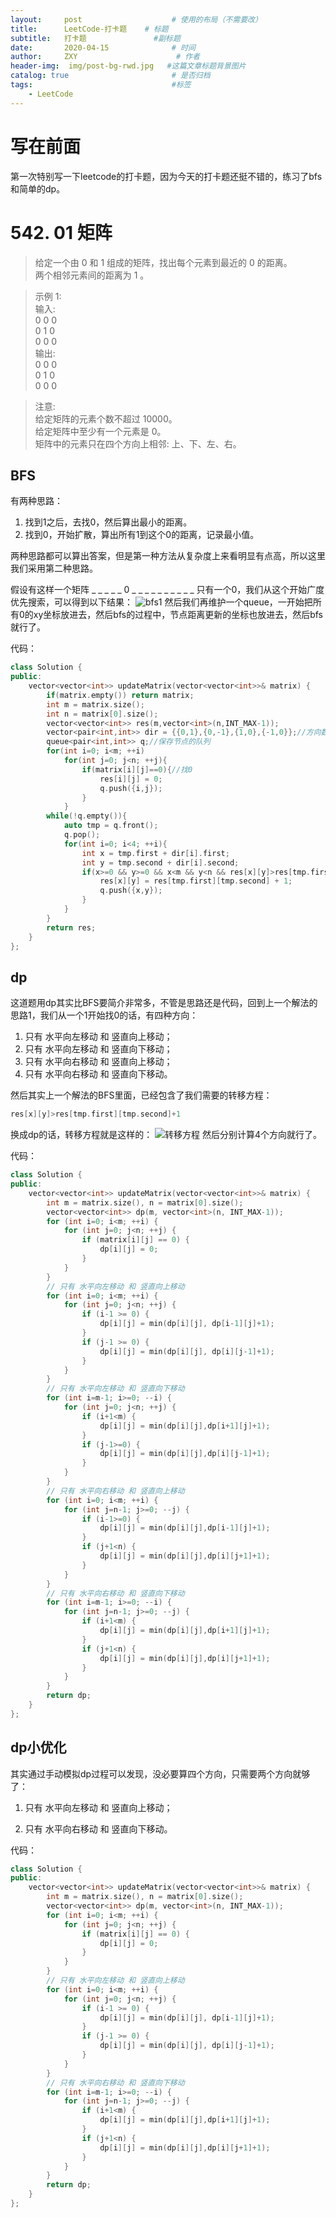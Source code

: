 ```yaml
---
layout:     post                    # 使用的布局（不需要改）
title:      LeetCode-打卡题    # 标题 
subtitle:   打卡题               #副标题
date:       2020-04-15              # 时间
author:     ZXY                      # 作者
header-img:  img/post-bg-rwd.jpg   #这篇文章标题背景图片
catalog: true                       # 是否归档
tags:                               #标签
    - LeetCode
---
```


# 写在前面
第一次特别写一下leetcode的打卡题，因为今天的打卡题还挺不错的，练习了bfs和简单的dp。

# 542. 01 矩阵
>给定一个由 0 和 1 组成的矩阵，找出每个元素到最近的 0 的距离。<br/>
两个相邻元素间的距离为 1 。

>示例 1:<br/> 
输入:<br/>
0 0 0<br/>
0 1 0<br/>
0 0 0<br/>
输出:<br/>
0 0 0<br/>
0 1 0<br/>
0 0 0<br/>

>注意:<br/>
给定矩阵的元素个数不超过 10000。<br/>
给定矩阵中至少有一个元素是 0。<br/>
矩阵中的元素只在四个方向上相邻: 上、下、左、右。<br/>

## BFS
有两种思路：
1. 找到1之后，去找0，然后算出最小的距离。
2. 找到0，开始扩散，算出所有1到这个0的距离，记录最小值。

两种思路都可以算出答案，但是第一种方法从复杂度上来看明显有点高，所以这里我们采用第二种思路。

假设有这样一个矩阵
\_ _ _ _
_ 0 _ _
\_ _ _ _
\_ _ _ _
只有一个0，我们从这个开始广度优先搜索，可以得到以下结果：
![bfs1](https://img-blog.csdnimg.cn/20200415101141876.png)
然后我们再维护一个queue，一开始把所有0的xy坐标放进去，然后bfs的过程中，节点距离更新的坐标也放进去，然后bfs就行了。

代码：

```cpp
class Solution {
public:
    vector<vector<int>> updateMatrix(vector<vector<int>>& matrix) {
        if(matrix.empty()) return matrix;
        int m = matrix.size();
        int n = matrix[0].size();
        vector<vector<int>> res(m,vector<int>(n,INT_MAX-1));
        vector<pair<int,int>> dir = {{0,1},{0,-1},{1,0},{-1,0}};//方向数组
        queue<pair<int,int>> q;//保存节点的队列
        for(int i=0; i<m; ++i)
            for(int j=0; j<n; ++j){
                if(matrix[i][j]==0){//找0
                    res[i][j] = 0;
                    q.push({i,j});
                }
            }
        while(!q.empty()){
            auto tmp = q.front();
            q.pop();
            for(int i=0; i<4; ++i){
                int x = tmp.first + dir[i].first;
                int y = tmp.second + dir[i].second;
                if(x>=0 && y>=0 && x<m && y<n && res[x][y]>res[tmp.first][tmp.second]+1){//BFS
                    res[x][y] = res[tmp.first][tmp.second] + 1;
                    q.push({x,y});
                }
            }
        }
        return res;
    }
};

```

## dp
这道题用dp其实比BFS要简介非常多，不管是思路还是代码，回到上一个解法的思路1，我们从一个1开始找0的话，有四种方向：
1. 只有 水平向左移动 和 竖直向上移动；
2. 只有 水平向左移动 和 竖直向下移动；
3. 只有 水平向右移动 和 竖直向上移动；
4. 只有 水平向右移动 和 竖直向下移动。

然后其实上一个解法的BFS里面，已经包含了我们需要的转移方程：

```cpp
res[x][y]>res[tmp.first][tmp.second]+1
```
换成dp的话，转移方程就是这样的：
![转移方程](https://img-blog.csdnimg.cn/20200415103311412.png)
然后分别计算4个方向就行了。

代码：

```cpp
class Solution {
public:
    vector<vector<int>> updateMatrix(vector<vector<int>>& matrix) {
        int m = matrix.size(), n = matrix[0].size();
        vector<vector<int>> dp(m, vector<int>(n, INT_MAX-1));
        for (int i=0; i<m; ++i) {
            for (int j=0; j<n; ++j) {
                if (matrix[i][j] == 0) {
                    dp[i][j] = 0;
                }
            }
        }
        // 只有 水平向左移动 和 竖直向上移动
        for (int i=0; i<m; ++i) {
            for (int j=0; j<n; ++j) {
                if (i-1 >= 0) {
                    dp[i][j] = min(dp[i][j], dp[i-1][j]+1);
                }
                if (j-1 >= 0) {
                    dp[i][j] = min(dp[i][j], dp[i][j-1]+1);
                }
            }
        }
        // 只有 水平向左移动 和 竖直向下移动
        for (int i=m-1; i>=0; --i) {
            for (int j=0; j<n; ++j) {
                if (i+1<m) {
                    dp[i][j] = min(dp[i][j],dp[i+1][j]+1);
                }
                if (j-1>=0) {
                    dp[i][j] = min(dp[i][j],dp[i][j-1]+1);
                }
            }
        }
        // 只有 水平向右移动 和 竖直向上移动
        for (int i=0; i<m; ++i) {
            for (int j=n-1; j>=0; --j) {
                if (i-1>=0) {
                    dp[i][j] = min(dp[i][j],dp[i-1][j]+1);
                }
                if (j+1<n) {
                    dp[i][j] = min(dp[i][j],dp[i][j+1]+1);
                }
            }
        }
        // 只有 水平向右移动 和 竖直向下移动
        for (int i=m-1; i>=0; --i) {
            for (int j=n-1; j>=0; --j) {
                if (i+1<m) {
                    dp[i][j] = min(dp[i][j],dp[i+1][j]+1);
                }
                if (j+1<n) {
                    dp[i][j] = min(dp[i][j],dp[i][j+1]+1);
                }
            }
        }
        return dp;
    }
};

```

## dp小优化
其实通过手动模拟dp过程可以发现，没必要算四个方向，只需要两个方向就够了：
1. 只有 水平向左移动 和 竖直向上移动；

2. 只有 水平向右移动 和 竖直向下移动。

代码：

```cpp
class Solution {
public:
    vector<vector<int>> updateMatrix(vector<vector<int>>& matrix) {
        int m = matrix.size(), n = matrix[0].size();
        vector<vector<int>> dp(m, vector<int>(n, INT_MAX-1));
        for (int i=0; i<m; ++i) {
            for (int j=0; j<n; ++j) {
                if (matrix[i][j] == 0) {
                    dp[i][j] = 0;
                }
            }
        }
        // 只有 水平向左移动 和 竖直向上移动
        for (int i=0; i<m; ++i) {
            for (int j=0; j<n; ++j) {
                if (i-1 >= 0) {
                    dp[i][j] = min(dp[i][j], dp[i-1][j]+1);
                }
                if (j-1 >= 0) {
                    dp[i][j] = min(dp[i][j], dp[i][j-1]+1);
                }
            }
        }
        // 只有 水平向右移动 和 竖直向下移动
        for (int i=m-1; i>=0; --i) {
            for (int j=n-1; j>=0; --j) {
                if (i+1<m) {
                    dp[i][j] = min(dp[i][j],dp[i+1][j]+1);
                }
                if (j+1<n) {
                    dp[i][j] = min(dp[i][j],dp[i][j+1]+1);
                }
            }
        }
        return dp;
    }
};
```



